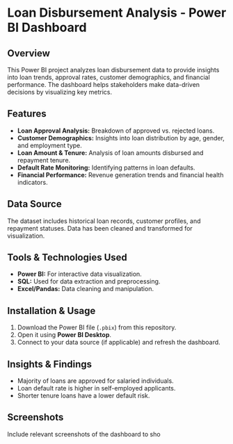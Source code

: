 # Loan Disbursement Analysis - Power BI Dashboard

## Overview
This Power BI project analyzes loan disbursement data to provide insights into loan trends, approval rates, customer demographics, and financial performance. The dashboard helps stakeholders make data-driven decisions by visualizing key metrics.

## Features
- **Loan Approval Analysis:** Breakdown of approved vs. rejected loans.
- **Customer Demographics:** Insights into loan distribution by age, gender, and employment type.
- **Loan Amount & Tenure:** Analysis of loan amounts disbursed and repayment tenure.
- **Default Rate Monitoring:** Identifying patterns in loan defaults.
- **Financial Performance:** Revenue generation trends and financial health indicators.

## Data Source
The dataset includes historical loan records, customer profiles, and repayment statuses. Data has been cleaned and transformed for visualization.

## Tools & Technologies Used
- **Power BI:** For interactive data visualization.
- **SQL:** Used for data extraction and preprocessing.
- **Excel/Pandas:** Data cleaning and manipulation.

## Installation & Usage
1. Download the Power BI file (`.pbix`) from this repository.
2. Open it using **Power BI Desktop**.
3. Connect to your data source (if applicable) and refresh the dashboard.

## Insights & Findings
- Majority of loans are approved for salaried individuals.
- Loan default rate is higher in self-employed applicants.
- Shorter tenure loans have a lower default risk.

## Screenshots
Include relevant screenshots of the dashboard to sho
